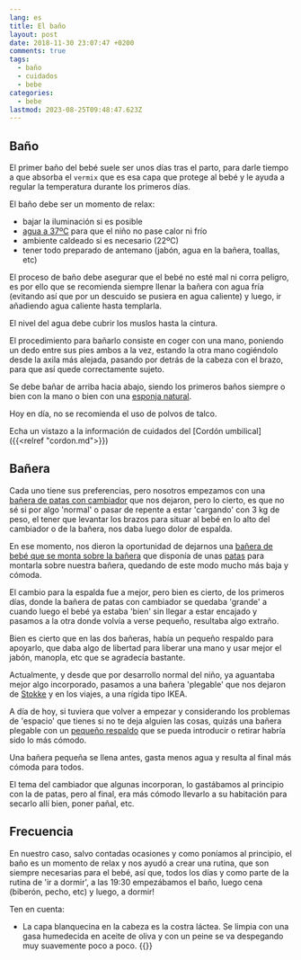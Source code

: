 ```yaml
---
lang: es
title: El baño
layout: post
date: 2018-11-30 23:07:47 +0200
comments: true
tags:
  - baño
  - cuidados
  - bebe
categories:
  - bebe
lastmod: 2023-08-25T09:48:47.623Z
---
```


## Baño

El primer baño del bebé suele ser unos días tras el parto, para darle tiempo a que absorba el `vermix` que es esa capa que protege al bebé y le ayuda a regular la temperatura durante los primeros días.

El baño debe ser un momento de relax:

- bajar la iluminación si es posible
- [agua a 37ºC](https://www.amazon.es/dp/B00E972VZW?tag=redken-21) para que el niño no pase calor ni frío
- ambiente caldeado si es necesario (22ºC)
- tener todo preparado de antemano (jabón, agua en la bañera, toallas, etc)

El proceso de baño debe asegurar que el bebé no esté mal ni corra peligro, es por ello que se recomienda siempre llenar la bañera con agua fría (evitando así que por un descuido se pusiera en agua caliente) y luego, ir añadiendo agua caliente hasta templarla.

El nivel del agua debe cubrir los muslos hasta la cintura.

El procedimiento para bañarlo consiste en coger con una mano, poniendo un dedo entre sus pies ambos a la vez, estando la otra mano cogiéndolo desde la axila más alejada, pasando por detrás de la cabeza con el brazo, para que así quede correctamente sujeto.

Se debe bañar de arriba hacia abajo, siendo los primeros baños siempre o bien con la mano o bien con una [esponja natural](https://www.amazon.es/dp/B00632IP6K?tag=redken-21).

Hoy en día, no se recomienda el uso de polvos de talco.

Echa un vistazo a la información de cuidados del [Cordón umbilical]({{<relref "cordon.md">}})

## Bañera

Cada uno tiene sus preferencias, pero nosotros empezamos con una [bañera de patas con cambiador](https://www.amazon.es/dp/B00O0W7ACK?tag=redken-21) que nos dejaron, pero lo cierto, es que no sé si por algo 'normal' o pasar de repente a estar 'cargando' con 3 kg de peso, el tener que levantar los brazos para situar al bebé en lo alto del cambiador o de la bañera, nos daba luego dolor de espalda.

En ese momento, nos dieron la oportunidad de dejarnos una [bañera de bebé que se monta sobre la bañera](https://www.amazon.es/dp/B00H8LC0H0?tag=redken-21) que disponía de unas [patas](https://www.amazon.es/dp/B00N1218MI?tag=redken-21) para montarla sobre nuestra bañera, quedando de este modo mucho más baja y cómoda.

El cambio para la espalda fue a mejor, pero bien es cierto, de los primeros días, donde la bañera de patas con cambiador se quedaba 'grande' a cuando luego el bebé ya estaba 'bien' sin llegar a estar encajado y pasamos a la otra donde volvía a verse pequeño, resultaba algo extraño.

Bien es cierto que en las dos bañeras, había un pequeño respaldo para apoyarlo, que daba algo de libertad para liberar una mano y usar mejor el jabón, manopla, etc que se agradecía bastante.

Actualmente, y desde que por desarrollo normal del niño, ya aguantaba mejor algo incorporado, pasamos a una bañera 'plegable' que nos dejaron de [Stokke](https://www.amazon.es/dp/B00KFH13QI?tag=redken-21) y en los viajes, a una rígida tipo IKEA.

A día de hoy, si tuviera que volver a empezar y considerando los problemas de 'espacio' que tienes si no te deja alguien las cosas, quizás una bañera plegable con un [pequeño respaldo](https://www.amazon.es/dp/B004WZGO36?tag=redken-21) que se pueda introducir o retirar habría sido lo más cómodo.

Una bañera pequeña se llena antes, gasta menos agua y resulta al final más cómoda para todos.

El tema del cambiador que algunas incorporan, lo gastábamos al principio con la de patas, pero al final, era más cómodo llevarlo a su habitación para secarlo allí bien, poner pañal, etc.

## Frecuencia

En nuestro caso, salvo contadas ocasiones y como poníamos al principio, el baño es un momento de relax y nos ayudó a crear una rutina, que son siempre necesarias para el bebé, así que, todos los días y como parte de la rutina de 'ir a dormir', a las 19:30 empezábamos el baño, luego cena (biberón, pecho, etc) y luego, a dormir!

Ten en cuenta:

- La capa blanquecina en la cabeza es la costra láctea. Se limpia con una gasa humedecida en aceite de oliva y con un peine se va despegando muy suavemente poco a poco.
  {{<disfruta>}}
